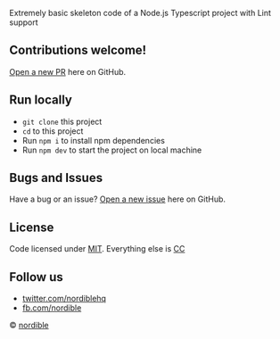 Extremely basic skeleton code of a Node.js Typescript project with Lint support

## Contributions welcome!

[Open a new PR](https://github.com/nordible/typescript-boilerplate/pulls) here on GitHub.

## Run locally
- `git clone` this project
- `cd` to this project
- Run `npm i` to install npm dependencies
- Run `npm dev` to start the project on local machine

## Bugs and Issues

Have a bug or an issue? [Open a new issue](https://github.com/nordible/typescript-boilerplate/issues) here on GitHub.

## License

Code licensed under [MIT](https://opensource.org/licenses/MIT). Everything else is [CC](http://creativecommons.org/)

## Follow us

* [twitter.com/nordiblehq](https://twitter.com/nordiblehq)
* [fb.com/nordible](https://www.facebook.com/nordible)

&copy; [nordible](https://nordible.com/)
